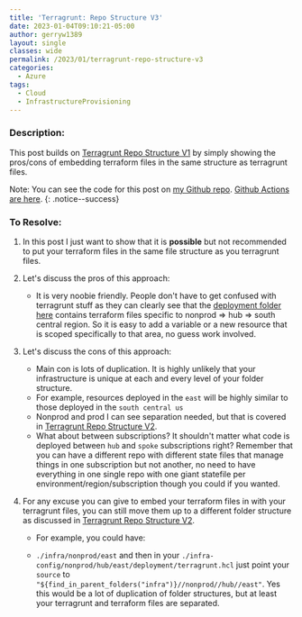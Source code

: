 ```yaml
---
title: 'Terragrunt: Repo Structure V3'
date: 2023-01-04T09:10:21-05:00
author: gerryw1389
layout: single
classes: wide
permalink: /2023/01/terragrunt-repo-structure-v3
categories:
  - Azure
tags:
  - Cloud
  - InfrastructureProvisioning
---
```

<!--more-->

### Description:

This post builds on [Terragrunt Repo Structure V1](https://automationadmin.com/2023/01/terragrunt-repo-structure-v1) by simply showing the pros/cons of embedding terraform files in the same structure as terragrunt files.

Note: You can see the code for this post on [my Github repo](https://github.com/gerryw1389/terraform-examples/tree/main/2023-01-04-terragrunt-repo-structure-v3). [Github Actions are here](https://github.com/gerryw1389/terraform-examples/blob/main/.github/workflows/2023-01-04-terragrunt-repo-structure-v3/).
{: .notice--success}

### To Resolve:

1. In this post I just want to show that it is **possible** but not recommended to put your terraform files in the same file structure as you terragrunt files.

1. Let's discuss the pros of this approach:

   - It is very noobie friendly. People don't have to get confused with terragrunt stuff as they can clearly see that the [deployment folder here](https://github.com/gerryw1389/terraform-examples/tree/main/2023-01-04-terragrunt-repo-structure-v3/infra-config/nonprod/hub/southcentral/deployment) contains terraform files specific to nonprod => hub => south central region. So it is easy to add a variable or a new resource that is scoped specifically to that area, no guess work involved.

2. Let's discuss the cons of this approach:

   - Main con is lots of duplication. It is highly unlikely that your infrastructure is unique at each and every level of your folder structure.
   - For example, resources deployed in the `east` will be highly similar to those deployed in the `south central us`
   - Nonprod and prod I can see separation needed, but that is covered in [Terragrunt Repo Structure V2](https://automationadmin.com/2023/01/terragrunt-repo-structure-v2).
   - What about between subscriptions? It shouldn't matter what code is deployed between `hub` and `spoke` subscriptions right? Remember that you can have a different repo with different state files that manage things in one subscription but not another, no need to have everything in one single repo with one giant statefile per environment/region/subscription though you could if you wanted.

3. For any excuse you can give to embed your terraform files in with your terragrunt files, you can still move them up to a different folder structure as discussed in [Terragrunt Repo Structure V2](https://automationadmin.com/2023/01/terragrunt-repo-structure-v2).

   - For example, you could have:

   - `./infra/nonprod/east` and then in your `./infra-config/nonprod/hub/east/deployment/terragrunt.hcl` just point your `source` to `"${find_in_parent_folders("infra")}//nonprod//hub//east"`. Yes this would be a lot of duplication of folder structures, but at least your terragrunt and terraform files are separated.